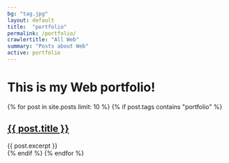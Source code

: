 ```yaml
---
bg: "tag.jpg"
layout: default
title:  "portfolio"
permalink: /portfolio/
crawlertitle: "All Web"
summary: "Posts about Web"
active: portfolio
---
```

# This is my Web portfolio!

{% for post in site.posts limit: 10 %}
	{% if post.tags contains "portfolio" %}
  <article class="index-page">
    <h2><a href="{{ post.url | relative_url }}">{{ post.title }}</a></h2>
    {{ post.excerpt }}
  </article>
	{% endif %}
{% endfor %}
